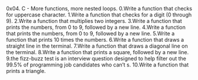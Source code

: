 0x04. C - More functions, more nested loops.
0.Write a function that checks for uppercase character. 
1.Write a function that checks for a digit (0 through 9).
2.Write a function that multiplies two integers.
3.Write a function that prints the numbers, from 0 to 9, followed by a new line. 
4.Write a function that prints the numbers, from 0 to 9, followed by a new line.
5.Write a function that prints 10 times the numbers.
6.Write a function that draws a straight line in the terminal.
7.Write a function that draws a diagonal line on the terminal.
8.Write a function that prints a square, followed by a new line.
9.the fizz-buzz test is an interview question designed to help filter out the 99.5% of programming job candidates who can’t s.
10.Write a function that prints a triangle.
